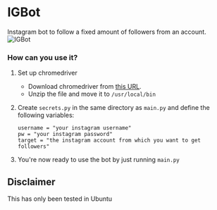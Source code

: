 # IGBot
Instagram bot to follow a fixed amount of followers from an account.
![IGBot](https://149440935.v2.pressablecdn.com/wp-content/uploads/2019/12/k3eTuMQY.jpg)

### How can you use it?
1. Set up chromedriver
   - Download chromedriver from [this URL](https://chromedriver.chromium.org/).
   - Unzip the file and move it to `/usr/local/bin`
2. Create `secrets.py` in the same directory as `main.py` and define the following variables:

   ```
   username = "your instagram username"
   pw = "your instagram password"
   target = "the instagram account from which you want to get followers"
   ```
3. You're now ready to use the bot by just running `main.py`

## Disclaimer
This has only been tested in Ubuntu
